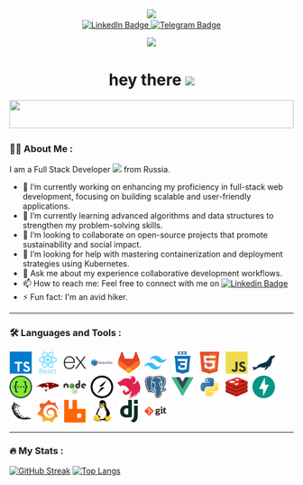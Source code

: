 <div id="header" align="center">
  <img src="https://media.giphy.com/media/v1.Y2lkPTc5MGI3NjExMDI5c3o0YnJidnV6cXd4ejlqc294NndoZDJzaXE4aHRneWR3aTJkcCZlcD12MV9pbnRlcm5hbF9naWZfYnlfaWQmY3Q9Zw/hpXdHPfFI5wTABdDx9/giphy.gif" width="700"/>
</div>
<div id="badges" align="center">
  <a href="https://www.linkedin.com/in/larisa-shirokikh-4b7b5b279/">
    <img src="https://img.shields.io/badge/LinkedIn-blue?style=plastic&logo=linkedin&logoColor=white" alt="LinkedIn Badge"/>
  </a>

  <a href="https://t.me/LoraSher" align="center">
    <img src="https://img.shields.io/badge/Telegram-blue?style=plastic&logo=telegram&logoColor=white" alt="Telegram Badge"/>
  </a>

  
![](https://komarev.com/ghpvc/?username=LarisaShirokikh&style=flat-square&color=green&label=PROFILE+VIEWS&style=flat)
</div>






<h1 align="center">
  hey there
  <img src="https://media.giphy.com/media/hvRJCLFzcasrR4ia7z/giphy.gif" width="30px"/>
</h1>

<div >
  <img src="https://media.giphy.com/media/v1.Y2lkPTc5MGI3NjExYXM4eHphZnpndmpubXNzeDRucm9kOHM4b2FsaXcxZ2Y0NnM0MXo2ayZlcD12MV9pbnRlcm5hbF9naWZfYnlfaWQmY3Q9Zw/u9FD8gYWCsrLWmhQUF/giphy.gif" width="100%" height="50"/>
</div>

### :woman_technologist: About Me :

  


I am a Full Stack Developer <img src="https://media.giphy.com/media/WUlplcMpOCEmTGBtBW/giphy.gif" width="50"> from Russia.

- 🔭 I’m currently working on enhancing my proficiency in full-stack web development, focusing on building scalable and user-friendly applications.
- 🌱 I’m currently learning advanced algorithms and data structures to strengthen my problem-solving skills.
- 👯 I’m looking to collaborate on open-source projects that promote sustainability and social impact.
- 🤔 I’m looking for help with mastering containerization and deployment strategies using Kubernetes.
- 💬 Ask me about my experience collaborative development workflows.
- 📫 How to reach me: Feel free to connect with me on [![Linkedin Badge](https://img.shields.io/badge/-Telegram-blue?style=flat&logo=Telegram&logoColor=white)](https://t.me/LoraSher)
- ⚡ Fun fact: I'm an avid hiker.

---

### :hammer_and_wrench: Languages and Tools :
<div>
<img src="https://github.com/devicons/devicon/blob/master/icons/typescript/typescript-original.svg" title="typescript" alt="typescript" width="40" height="40"/>&nbsp;
<img src="https://github.com/devicons/devicon/blob/master/icons/react/react-original-wordmark.svg" title="React" alt="React" width="40" height="40"/>&nbsp;
<img src="https://github.com/devicons/devicon/blob/master/icons/express/express-original.svg" title="express" alt="express" width="40" height="40"/>&nbsp;
<img src="https://github.com/devicons/devicon/blob/master/icons/sequelize/sequelize-original-wordmark.svg" title="sequelize" alt="sequelize" width="40" height="40"/>&nbsp;
<img src="https://github.com/devicons/devicon/blob/master/icons/gitlab/gitlab-original.svg" title="gitlab" alt="gitlab" width="40" height="40"/>&nbsp;
<img src="https://github.com/devicons/devicon/blob/master/icons/tailwindcss/tailwindcss-original.svg" title="tailwindcss" alt="tailwindcss " width="40" height="40"/>&nbsp;
<img src="https://github.com/devicons/devicon/blob/master/icons/css3/css3-plain-wordmark.svg" title="CSS3" alt="CSS" width="40" height="40"/>&nbsp;
<img src="https://github.com/devicons/devicon/blob/master/icons/html5/html5-original.svg" title="HTML5" alt="HTML" width="40" height="40"/>&nbsp;
<img src="https://github.com/devicons/devicon/blob/master/icons/javascript/javascript-original.svg" title="JavaScript" alt="JavaScript" width="40" height="40"/>&nbsp;
<img src="https://github.com/devicons/devicon/blob/master/icons/mariadb/mariadb-original.svg" title="mariadb" alt="mariadb" width="40" height="40"/>&nbsp;
<img src="https://github.com/devicons/devicon/blob/master/icons/swagger/swagger-original.svg" title="swagger" alt="swagger" width="40" height="40"/>&nbsp;
<img src="https://github.com/devicons/devicon/blob/master/icons/mongoose/mongoose-original.svg" title="mongoose" alt="mongoose" width="40" height="40"/>&nbsp;
<img src="https://github.com/devicons/devicon/blob/master/icons/nodejs/nodejs-original-wordmark.svg" title="NodeJS" alt="NodeJS" width="40" height="40"/>&nbsp;
<img src="https://github.com/devicons/devicon/blob/master/icons/socketio/socketio-original.svg" title="socketio" alt="socketio" width="40" height="40"/>&nbsp;
<img src="https://github.com/devicons/devicon/blob/master/icons/nestjs/nestjs-original.svg" title="nestjs" alt="nestjs" width="40" height="40"/>&nbsp;
<img src="https://github.com/devicons/devicon/blob/master/icons/postgresql/postgresql-original.svg" title="postgresql" alt="postgresql" width="40" height="40"/>&nbsp;
<img src="https://github.com/devicons/devicon/blob/master/icons/vuejs/vuejs-original.svg" title="vuejs" alt="vuejs" width="40" height="40"/>&nbsp;
<img src="https://github.com/devicons/devicon/blob/master/icons/python/python-original.svg" title="python" alt="python" width="40" height="40"/>&nbsp;
<img src="https://github.com/devicons/devicon/blob/master/icons/redis/redis-original.svg" title="redis" alt="redis" width="40" height="40"/>&nbsp;
<img src="https://github.com/devicons/devicon/blob/master/icons/fastapi/fastapi-original.svg" title="fastapi" alt="fastapi" width="40" height="40"/>&nbsp;
<img src="https://github.com/devicons/devicon/blob/master/icons/flask/flask-original.svg" title="flask" alt="flask" width="40" height="40"/>&nbsp;
<img src="https://github.com/devicons/devicon/blob/master/icons/grafana/grafana-original.svg" title="grafana" alt="grafana" width="40" height="40"/>&nbsp;
<img src="https://github.com/devicons/devicon/blob/master/icons/rabbitmq/rabbitmq-original.svg" title="rabbitmq" alt="rabbitmq" width="40" height="40"/>&nbsp;
<img src="https://github.com/devicons/devicon/blob/master/icons/linux/linux-original.svg" title="linux" alt="linux" width="40" height="40"/>&nbsp;
<img src="https://github.com/devicons/devicon/blob/master/icons/django/django-plain.svg" title="django" alt="django" width="40" height="40"/>&nbsp;
<img src="https://github.com/devicons/devicon/blob/master/icons/git/git-original-wordmark.svg" title="Git" alt="Git" width="40" height="40"/>
</div>


---

### :fire: My Stats :

[![GitHub Streak](https://github-readme-streak-stats.herokuapp.com?user=LarisaShirokikh)](https://git.io/streak-stats)
[![Top Langs](https://github-readme-stats.vercel.app/api/top-langs/?username=LarisaShirokikh&layout=compact&theme=gh-light-mode-only)](https://github.com/anuraghazra/github-readme-stats#gh-light-mode-only)
